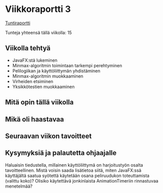 # Viikkoraportti 3

[Tuntiraportti](https://github.com/heidihas/tira-harjoitustyo/blob/master/Dokumentaatio/Tuntiraportti.md)

Tunteja yhteensä tällä viikolla: 15

## Viikolla tehtyä
- JavaFX:stä lukeminen
- Minmax-algoritmin toimintaan tarkempi perehtyminen
- Pelilogiikan ja käyttöliittymän yhdistäminen
- Minmax-algoritmin muokkaaminen
- Virheiden etsiminen
- Yksikkötestien muokkaaminen

## Mitä opin tällä viikolla

## Mikä oli haastavaa

## Seuraavan viikon tavoitteet

## Kysymyksiä ja palautetta ohjaajalle
Haluaisin tiedustella, millainen käyttöliittymä on harjoitustyön osalta tavoitteellinen. Mistä voisin saada lisätietoa siitä, miten JavaFX:ssä käyttäjältä saatua syötettä käytetään osana peliruudukon toteuttamista (valittu koko)? Olisiko käytettävä jonkinlaista AnimationTimeriin rinnastuvaa menetelmää?
